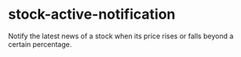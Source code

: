 # stock-active-notification
Notify the latest news of a stock when its price rises or falls beyond a certain percentage.
